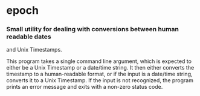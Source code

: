  # epoch
 ### Small utility for dealing with conversions between human readable dates
 and Unix Timestamps.
 
This program takes a single command line argument, which is expected
to either be a Unix Timestamp or a date/time string. It then either converts the 
timestamp to a human-readable format, or if the input is a date/time string, converts it to a Unix Timestamp. If the input is not recognized, the program prints an error message and exits with a non-zero status code.
